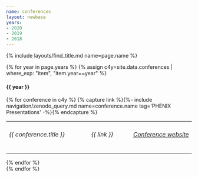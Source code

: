 ```yaml
---
name: conferences
layout: newbase
years:
- 2020
- 2019
- 2018
---
```

{% include layouts/find_title.md name=page.name %}

{% for year in page.years %}
{% assign c4y=site.data.conferences | where_exp: "item", "item.year==year" %}
<h4>{{ year }}</h4>
{% for conference in c4y %}
{% capture link %}{%- include navigation/zenodo_query.md name=conference.name tag='PHENIX Presentations' -%}{% endcapture %}
<table width="60%">
  <tr>
    <td width="55%"><h6><nobr>{{ conference.title }}</nobr></h6></td>
    <td width="30%"><h6><nobr>{{ link }}</nobr></h6></td>
    <td width="15%"><h6><nobr><a href="{{ conference.url }}" target="_blank">Conference website</a></nobr></h6></td>
  </tr>
</table>
{% endfor %}
<br/>
{% endfor %}
